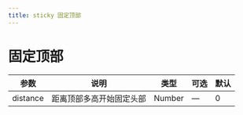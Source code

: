 ```yaml
---
title: sticky 固定顶部
---
```

# 固定顶部
<ClientOnly>
<sticky-demos />
</ClientOnly>


| 参数         | 说明         | 类型    | 可选         | 默认  |
| ------------ | ------------ | ------- | ------------ | ----- |
| distance     | 距离顶部多高开始固定头部        | Number  | —           | 0     |




